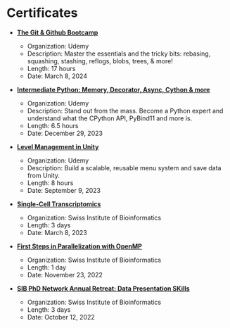 # Certificates

- **[The Git & Github Bootcamp](https://www.udemy.com/certificate/UC-903e71c9-410e-4a5f-a732-569f46d3660a/)**
  - Organization: Udemy
  - Description: Master the essentials and the tricky bits: rebasing, squashing, stashing, reflogs, blobs, trees, & more!
  - Length: 17 hours
  - Date: March 8, 2024

- **[Intermediate Python: Memory, Decorator, Async, Cython & more](https://www.udemy.com/certificate/UC-8163709b-358c-4334-bddb-688bc34f5933/)**
  - Organization: Udemy
  - Description: Stand out from the mass. Become a Python expert and understand what the CPython API, PyBind11 and more is.
  - Length: 6.5 hours
  - Date: December 29, 2023

- **[Level Management in Unity](https://www.udemy.com/certificate/UC-27462c2e-d294-44e3-97eb-b025b3d4b542/)**
  - Organization: Udemy
  - Description: Build a scalable, reusable menu system and save data from Unity.
  - Length: 8 hours
  - Date: September 9, 2023
  
- **[Single-Cell Transcriptomics](https://github.com/pdegen/udemy-certificates/blob/main/certificates/certificate-of-achievement-sib-course-single-cell-transcriptomics-starting-on-06-march-2023-streamed.pdf)**
  - Organization: Swiss Institute of Bioinformatics
  - Length: 3 days
  - Date: March 8, 2023
 
- **[First Steps in Parallelization with OpenMP](https://github.com/pdegen/udemy-certificates/blob/main/certificates/certificate-of-attendance-sib-course-first-steps-in-parallelization-with-openmp-starting-on-23-november-2022-streamed.pdf)**
  - Organization: Swiss Institute of Bioinformatics
  - Length: 1 day
  - Date: November 23, 2022
 
- **[SIB PhD Network Annual Retreat: Data Presentation SKills](https://github.com/pdegen/udemy-certificates/blob/main/certificates/certificate-of-achievement-SIB_PhD_Retreat-Degen_Peter.pdf)**
  - Organization: Swiss Institute of Bioinformatics
  - Length: 3 days
  - Date: October 12, 2022
